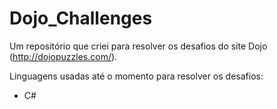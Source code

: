 # Dojo_Challenges
Um repositório que criei para resolver os desafios do site Dojo (http://dojopuzzles.com/).

Linguagens usadas até o momento para resolver os desafios:
- C#
